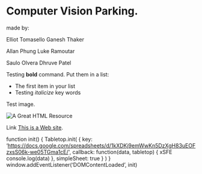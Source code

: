 
<html>




<!-- Text between angle brackets is an HTML tag and is not displayed.
Most tags, such as the HTML and /HTML tags that surround the contents of
a page, come in pairs; some tags, like HR, for a horizontal rule, stand 
alone. Comments, such as the text you're reading, are not displayed when
the Web page is shown. The information between the HEAD and /HEAD tags is 
not displayed. The information between the BODY and /BODY tags is displayed.-->

<head>
<title>Enter a title, displayed at the top of the window.</title>
</head>
<!-- The information between the BODY and /BODY tags is displayed.-->
<body>
<h1>Computer Vision Parking.</h1>
  
<p>made by:
<p>Elliot Tomasello	Ganesh Thaker
<p>Allan Phung	Luke Ramoutar
<p>Saulo Olvera	Dhruve Patel

<p>Testing <b>bold</b> command. Put them in a list: </p>
<ul>
<li>The first item in your list</li>
<li>Testing <i>italicize</i> key words</li>
</ul>
<p>Test image. </p>
<p><img src="http://www.animatedimages.org/data/media/56/animated-computer-image-0004.gif" alt="A Great HTML Resource"></p>
<p>Link <a href="https://www.msn.com/">This is a Web site</a>.
<!-- Break up your page with a horizontal rule or two. </p>
<hr>
<p>Finally, link to <a href="page2.html">another page</a> in your own Web site.</p>
<!-- And add a copyright notice.-->
<!-- <p>&#169; Wiley Publishing, 2011</p>
</body>
</html>

<script src='https://cdnjs.cloudflare.com/ajax/libs/tabletop.js/1.5.1/tabletop.min.js'></script>
<script type='text/javascript'>    
  var publicSpreadsheetUrl = 'https://docs.google.com/spreadsheets/d/1kXDKj9emWwKn5DzXgH83uEOFzxsS06k-we05TGma1cE/pubhtml';

  function init() {
    Tabletop.init( { key: publicSpreadsheetUrl,
                     callback: showInfo,
                     simpleSheet: true } )
  }

  function showInfo(data, tabletop) {
    alert('Successfully processed!')
    console.log(data);
  }

  window.addEventListener('DOMContentLoaded', init)
</script>

<!-- And add a copyright notice.-->

function init() {
 Tabletop.init( { key: ‘https://docs.google.com/spreadsheets/d/1kXDKj9emWwKn5DzXgH83uEOFzxsS06k-we05TGma1cE/',
 callback: function(data, tabletop) { xSFE
 console.log(data)
 },
 simpleSheet: true } )
}
window.addEventListener(‘DOMContentLoaded’, init)


